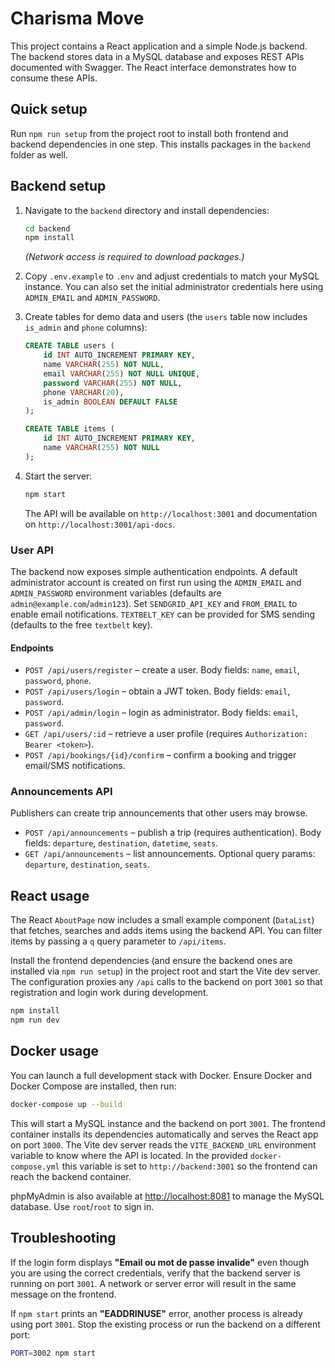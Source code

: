 # Charisma Move

This project contains a React application and a simple Node.js backend. The backend stores data in a MySQL database and exposes REST APIs documented with Swagger. The React interface demonstrates how to consume these APIs.

## Quick setup

Run `npm run setup` from the project root to install both frontend and backend dependencies in one step. This installs packages in the `backend` folder as well.

## Backend setup

1. Navigate to the `backend` directory and install dependencies:

   ```bash
   cd backend
   npm install
   ```

   *(Network access is required to download packages.)*

2. Copy `.env.example` to `.env` and adjust credentials to match your MySQL instance. You can also set the initial administrator credentials here using `ADMIN_EMAIL` and `ADMIN_PASSWORD`.

3. Create tables for demo data and users (the `users` table now includes `is_admin` and `phone` columns):

   ```sql
   CREATE TABLE users (
       id INT AUTO_INCREMENT PRIMARY KEY,
       name VARCHAR(255) NOT NULL,
       email VARCHAR(255) NOT NULL UNIQUE,
       password VARCHAR(255) NOT NULL,
       phone VARCHAR(20),
       is_admin BOOLEAN DEFAULT FALSE
   );

   CREATE TABLE items (
       id INT AUTO_INCREMENT PRIMARY KEY,
       name VARCHAR(255) NOT NULL
   );
   ```

4. Start the server:

   ```bash
   npm start
   ```

   The API will be available on `http://localhost:3001` and documentation on `http://localhost:3001/api-docs`.

### User API

The backend now exposes simple authentication endpoints. A default administrator account is created on first run using the `ADMIN_EMAIL` and `ADMIN_PASSWORD` environment variables (defaults are `admin@example.com`/`admin123`).
Set `SENDGRID_API_KEY` and `FROM_EMAIL` to enable email notifications. `TEXTBELT_KEY` can be provided for SMS sending (defaults to the free `textbelt` key).

#### Endpoints

* `POST /api/users/register` – create a user. Body fields: `name`, `email`, `password`, `phone`.
* `POST /api/users/login` – obtain a JWT token. Body fields: `email`, `password`.
* `POST /api/admin/login` – login as administrator. Body fields: `email`, `password`.
* `GET /api/users/:id` – retrieve a user profile (requires `Authorization: Bearer <token>`).
* `POST /api/bookings/{id}/confirm` – confirm a booking and trigger email/SMS notifications.

### Announcements API

Publishers can create trip announcements that other users may browse.

* `POST /api/announcements` – publish a trip (requires authentication). Body fields: `departure`, `destination`, `datetime`, `seats`.
* `GET /api/announcements` – list announcements. Optional query params: `departure`, `destination`, `seats`.

## React usage

The React `AboutPage` now includes a small example component (`DataList`) that fetches, searches and adds items using the backend API. You can filter items by passing a `q` query parameter to `/api/items`.

Install the frontend dependencies (and ensure the backend ones are installed via `npm run setup`) in the project root and start the Vite dev server. The configuration proxies any `/api` calls to the backend on port `3001` so that registration and login work during development.

```bash
npm install
npm run dev
```

## Docker usage

You can launch a full development stack with Docker. Ensure Docker and Docker Compose are installed, then run:

```bash
docker-compose up --build
```

This will start a MySQL instance and the backend on port `3001`. The frontend
container installs its dependencies automatically and serves the React app on
port `3000`. The Vite dev server reads the `VITE_BACKEND_URL` environment
variable to know where the API is located. In the provided `docker-compose.yml`
this variable is set to `http://backend:3001` so the frontend can reach the
backend container.

phpMyAdmin is also available at [http://localhost:8081](http://localhost:8081)
to manage the MySQL database. Use `root`/`root` to sign in.

## Troubleshooting

If the login form displays **"Email ou mot de passe invalide"** even though you
are using the correct credentials, verify that the backend server is running on
port `3001`. A network or server error will result in the same message on the
frontend.

If `npm start` prints an **"EADDRINUSE"** error, another process is already
using port `3001`. Stop the existing process or run the backend on a different
port:

```bash
PORT=3002 npm start
```

